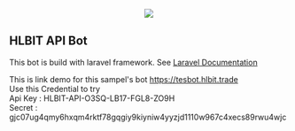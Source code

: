 <p align="center"><img src="https://hlbit.trade/images/logo.png"></p>

## HLBIT API Bot

This bot is build with laravel framework. See <a href="https://laravel.com/docs/5.8">Laravel Documentation</a><br>

This is link demo for this sampel's bot <a href="https://tesbot.hlbit.trade">https://tesbot.hlbit.trade</a><br>
Use this Credential to try<br>
Api Key : HLBIT-API-O3SQ-LB17-FGL8-ZO9H<br>
Secret : gjc07ug4qmy6hxqm4rktf78gqgiy9kiyniw4yyzjd1110w967c4xecs89rwu4wjc<br>
